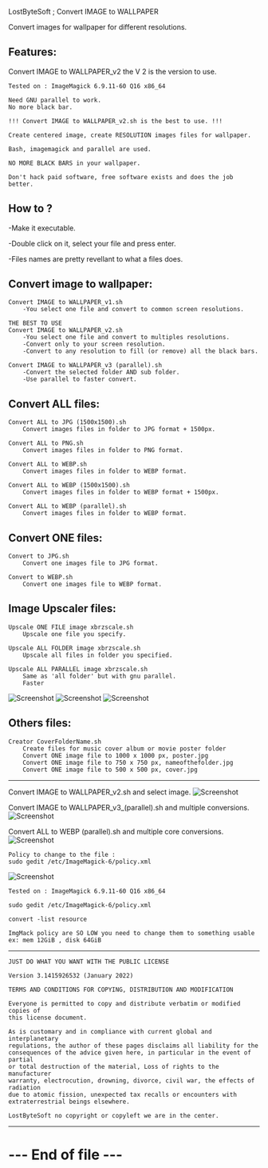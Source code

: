 LostByteSoft ; Convert IMAGE to WALLPAPER

Convert images for wallpaper for different resolutions.


Features:
---------------------------------------------

Convert IMAGE to WALLPAPER_v2 the V 2 is the version to use.

	Tested on : ImageMagick 6.9.11-60 Q16 x86_64
	
	Need GNU parallel to work.
	No more black bar.
	
	!!! Convert IMAGE to WALLPAPER_v2.sh is the best to use. !!!
	
	Create centered image, create RESOLUTION images files for wallpaper.
	
	Bash, imagemagick and parallel are used.
	
	NO MORE BLACK BARS in your wallpaper.
	
	Don't hack paid software, free software exists and does the job better.


How to ?
---------------------------------------------

-Make it executable.

-Double click on it, select your file and press enter.

-Files names are pretty revellant to what a files does.

	
Convert image to wallpaper:
---------------------------------------------

	Convert IMAGE to WALLPAPER_v1.sh
		-You select one file and convert to common screen resolutions.
		
	THE BEST TO USE
	Convert IMAGE to WALLPAPER_v2.sh
		-You select one file and convert to multiples resolutions.
		-Convert only to your screen resolution.
		-Convert to any resolution to fill (or remove) all the black bars.
		
	Convert IMAGE to WALLPAPER_v3 (parallel).sh
		-Convert the selected folder AND sub folder.
		-Use parallel to faster convert.


Convert ALL files:
---------------------------------------------

	Convert ALL to JPG (1500x1500).sh
		Convert images files in folder to JPG format + 1500px.

	Convert ALL to PNG.sh
		Convert images files in folder to PNG format.
		
	Convert ALL to WEBP.sh
		Convert images files in folder to WEBP format.
	
	Convert ALL to WEBP (1500x1500).sh
		Convert images files in folder to WEBP format + 1500px.

	Convert ALL to WEBP (parallel).sh
		Convert images files in folder to WEBP format.

		
Convert ONE files:
---------------------------------------------
		
	Convert to JPG.sh
		Convert one images file to JPG format.
		
	Convert to WEBP.sh
		Convert one images file to WEBP format.
		
Image Upscaler files:
---------------------------------------------

	Upscale ONE FILE image xbrzscale.sh
		Upscale one file you specify.
	
	Upscale ALL FOLDER image xbrzscale.sh
		Upscale all files in folder you specified.
	
	Upscale ALL PARALLEL image xbrzscale.sh
		Same as 'all folder' but with gnu parallel.
		Faster
		
![Screenshot](v5.jpg)
![Screenshot](sca_ori.jpg)
![Screenshot](sca_up.jpg)

Others files:
---------------------------------------------

	Creator CoverFolderName.sh
		Create files for music cover album or movie poster folder
		Convert ONE image file to 1000 x 1000 px, poster.jpg
		Convert ONE image file to 750 x 750 px, nameofthefolder.jpg
		Convert ONE image file to 500 x 500 px, cover.jpg


---------------------------------------------

Convert IMAGE to WALLPAPER_v2.sh and select image.
![Screenshot](v2.jpg)

Convert IMAGE to WALLPAPER_v3_(parallel).sh and multiple conversions.
![Screenshot](v3.jpg)

Convert ALL to WEBP (parallel).sh and multiple core conversions.
![Screenshot](v4.webp)

	Policy to change to the file :
	sudo gedit /etc/ImageMagick-6/policy.xml

![Screenshot](policy.jpg)

	Tested on : ImageMagick 6.9.11-60 Q16 x86_64
	
	sudo gedit /etc/ImageMagick-6/policy.xml
	
	convert -list resource
	
	ImgMack policy are SO LOW you need to change them to something usable
	ex: mem 12GiB , disk 64GiB


---------------------------------------------

	JUST DO WHAT YOU WANT WITH THE PUBLIC LICENSE

	Version 3.1415926532 (January 2022)

	TERMS AND CONDITIONS FOR COPYING, DISTRIBUTION AND MODIFICATION
   
	Everyone is permitted to copy and distribute verbatim or modified copies of
	this license document.

	As is customary and in compliance with current global and interplanetary
	regulations, the author of these pages disclaims all liability for the
	consequences of the advice given here, in particular in the event of partial
	or total destruction of the material, Loss of rights to the manufacturer
	warranty, electrocution, drowning, divorce, civil war, the effects of radiation
	due to atomic fission, unexpected tax recalls or encounters with
	extraterrestrial beings elsewhere.

	LostByteSoft no copyright or copyleft we are in the center.

--------------------------------------------------------------------
# --- End of file ---

